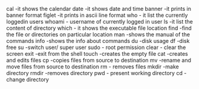 cal -it shows the calendar
date -it shows date and time
banner -it prints in banner format
figlet -it prints in ascii line format
who - it list the currently loggedin users
whoami - username of  currently logged in user
ls -it list the content of directory
which - it shows the executable file location
find -find the file or directories on particular location
man -shows the manual of the commands
info -shows the info about commands
du -disk usage
df -disk free
su -switch user/ super user
sudo - root permission
clear - clear the screen
exit -exit from the shell
touch -creates the empty file
cat -creates and edits files
cp -copies files from source to destination
mv -rename and move files from source to destination
rm - removes files
mkdir -make directory
rmdir -removes directory
pwd - present working directory
cd - change directory